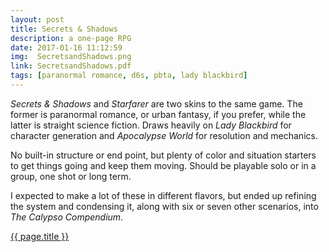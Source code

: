 ```yaml
---
layout: post
title: Secrets & Shadows
description: a one-page RPG
date: 2017-01-16 11:12:59
img:  SecretsandShadows.png
link: SecretsandShadows.pdf
tags: [paranormal romance, d6s, pbta, lady blackbird]
---
```


*Secrets & Shadows* and *Starfarer* are two skins to the same game. The former is paranormal romance, or urban fantasy, if you prefer, while the latter is straight science fiction. Draws heavily on *Lady Blackbird* for character generation and *Apocalypse World* for resolution and mechanics.

No built-in structure or end point, but plenty of color and situation starters to get things going and keep them moving. Should be playable solo or in a group, one shot or long term.

I expected to make a lot of these in different flavors, but ended up refining the system and condensing it, along with six or seven other scenarios, into *The Calypso Compendium*.

<div class="img_row">
	<a href="{{ site.baseurl }}/pdf/{{ page.link }}"><img class="col three" src="{{ site.baseurl }}/img/{{ page.img}}" alt="" title="{{ page.title }}"/></a>
</div>
<div class="col three caption">
	<a href="{{ site.baseurl }}/pdf/{{ page.link }}">{{ page.title }}</a>
</div>

